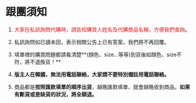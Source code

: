 <link rel="stylesheet" href="lightup.css">

# 跟團須知

1. <font color="#e61616">大家在私訊詢問代購時，請告知購買人姓名及代購商品名稱，方便我們查詢</font>。

2. 私訊詢問如已讀未回，表示相關公告上已有答案，我們將不再回覆。

3. 填單裡的購買問題都請看清楚**\(顏色、size...等等\)到貨後如顏色、size不符，將不退換貨！**

4. **版主人在韓國，無法用電話聯絡，大家請不要特別備註用電話聯絡。**

5. 商品都是**按照匯款填單的順序出貨**，越晚匯款填單、就會越晚收到商品。**如果有斷貨或是缺貨的狀況，將全額退。**



